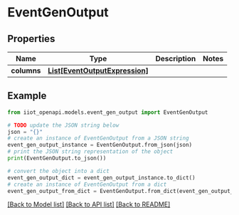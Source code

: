 # EventGenOutput


## Properties

Name | Type | Description | Notes
------------ | ------------- | ------------- | -------------
**columns** | [**List[EventOutputExpression]**](EventOutputExpression.md) |  | 

## Example

```python
from iiot_openapi.models.event_gen_output import EventGenOutput

# TODO update the JSON string below
json = "{}"
# create an instance of EventGenOutput from a JSON string
event_gen_output_instance = EventGenOutput.from_json(json)
# print the JSON string representation of the object
print(EventGenOutput.to_json())

# convert the object into a dict
event_gen_output_dict = event_gen_output_instance.to_dict()
# create an instance of EventGenOutput from a dict
event_gen_output_from_dict = EventGenOutput.from_dict(event_gen_output_dict)
```
[[Back to Model list]](../README.md#documentation-for-models) [[Back to API list]](../README.md#documentation-for-api-endpoints) [[Back to README]](../README.md)


